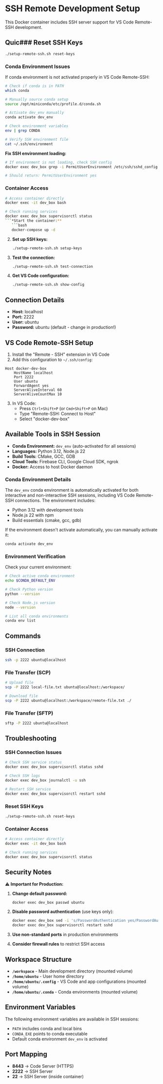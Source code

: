 # SSH Remote Development Setup

This Docker container includes SSH server support for VS Code Remote-SSH development.

## Quic### Reset SSH Keys
```bash
./setup-remote-ssh.sh reset-keys
```

### Conda Environment Issues

If conda environment is not activated properly in VS Code Remote-SSH:

```bash
# Check if conda is in PATH
which conda

# Manually source conda setup
source /opt/miniconda/etc/profile.d/conda.sh

# Activate dev_env manually
conda activate dev_env

# Check environment variables
env | grep CONDA

# Verify SSH environment file
cat ~/.ssh/environment
```

**Fix SSH environment loading:**
```bash
# If environment is not loading, check SSH config
docker exec dev_box grep -i PermitUserEnvironment /etc/ssh/sshd_config

# Should return: PermitUserEnvironment yes
```

### Container Access
```bash
# Access container directly
docker exec -it dev_box bash

# Check running services
docker exec dev_box supervisorctl status
```*Start the container:**
   ```bash
   docker-compose up -d
   ```

2. **Set up SSH keys:**
   ```bash
   ./setup-remote-ssh.sh setup-keys
   ```

3. **Test the connection:**
   ```bash
   ./setup-remote-ssh.sh test-connection
   ```

4. **Get VS Code configuration:**
   ```bash
   ./setup-remote-ssh.sh show-config
   ```

## Connection Details

- **Host:** localhost
- **Port:** 2222
- **User:** ubuntu
- **Password:** ubuntu (default - change in production!)

## VS Code Remote-SSH Setup

1. Install the "Remote - SSH" extension in VS Code
2. Add this configuration to `~/.ssh/config`:

```
Host docker-dev-box
    HostName localhost
    Port 2222
    User ubuntu
    ForwardAgent yes
    ServerAliveInterval 60
    ServerAliveCountMax 10
```

3. In VS Code:
   - Press `Ctrl+Shift+P` (or `Cmd+Shift+P` on Mac)
   - Type "Remote-SSH: Connect to Host"
   - Select "docker-dev-box"

## Available Tools in SSH Session

- **Conda Environment:** `dev_env` (auto-activated for all sessions)
- **Languages:** Python 3.12, Node.js 22
- **Build Tools:** CMake, GCC, GDB
- **Cloud Tools:** Firebase CLI, Google Cloud SDK, ngrok
- **Docker:** Access to host Docker daemon

### Conda Environment Details

The `dev_env` conda environment is automatically activated for both interactive and non-interactive SSH sessions, including VS Code Remote-SSH connections. The environment includes:

- Python 3.12 with development tools
- Node.js 22 with npm
- Build essentials (cmake, gcc, gdb)

If the environment doesn't activate automatically, you can manually activate it:
```bash
conda activate dev_env
```

### Environment Verification

Check your current environment:
```bash
# Check active conda environment
echo $CONDA_DEFAULT_ENV

# Check Python version
python --version

# Check Node.js version
node --version

# List all conda environments
conda env list
```

## Commands

### SSH Connection
```bash
ssh -p 2222 ubuntu@localhost
```

### File Transfer (SCP)
```bash
# Upload file
scp -P 2222 local-file.txt ubuntu@localhost:/workspace/

# Download file
scp -P 2222 ubuntu@localhost:/workspace/remote-file.txt ./
```

### File Transfer (SFTP)
```bash
sftp -P 2222 ubuntu@localhost
```

## Troubleshooting

### SSH Connection Issues
```bash
# Check SSH service status
docker exec dev_box supervisorctl status sshd

# Check SSH logs
docker exec dev_box journalctl -u ssh

# Restart SSH service
docker exec dev_box supervisorctl restart sshd
```

### Reset SSH Keys
```bash
./setup-remote-ssh.sh reset-keys
```

### Container Access
```bash
# Access container directly
docker exec -it dev_box bash

# Check running services
docker exec dev_box supervisorctl status
```

## Security Notes

⚠️ **Important for Production:**

1. **Change default password:**
   ```bash
   docker exec dev_box passwd ubuntu
   ```

2. **Disable password authentication** (use keys only):
   ```bash
   docker exec dev_box sed -i 's/PasswordAuthentication yes/PasswordAuthentication no/' /etc/ssh/sshd_config
   docker exec dev_box supervisorctl restart sshd
   ```

3. **Use non-standard ports** in production environments

4. **Consider firewall rules** to restrict SSH access

## Workspace Structure

- **`/workspace`** - Main development directory (mounted volume)
- **`/home/ubuntu`** - User home directory
- **`/home/ubuntu/.config`** - VS Code and app configurations (mounted volume)
- **`/home/ubuntu/.conda`** - Conda environments (mounted volume)

## Environment Variables

The following environment variables are available in SSH sessions:

- `PATH` includes conda and local bins
- `CONDA_EXE` points to conda executable
- Default conda environment `dev_env` is activated

## Port Mapping

- **8443** → Code Server (HTTPS)
- **2222** → SSH Server
- **22** → SSH Server (inside container)
